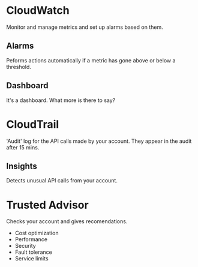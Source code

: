 # CloudWatch

Monitor and manage metrics and set up alarms based on them.

## Alarms

Peforms actions automatically if a metric has gone above or below a threshold.

## Dashboard 

It's a dashboard. What more is there to say?

# CloudTrail

'Audit' log for the API calls made by your account. They appear in the audit after 15 mins.

## Insights

Detects unusual API calls from your account.

# Trusted Advisor

Checks your account and gives recomendations.

* Cost optimization
* Performance
* Security
* Fault tolerance
* Service limits
